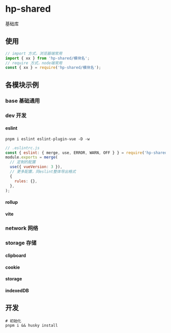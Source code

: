 # hp-shared

基础库

## 使用

```js
// import 方式，浏览器端常用
import { xx } from 'hp-shared/模块名';
// require 方式，node端常用
const { xx } = require('hp-shared/模块名');
```

## 各模块示例

### base 基础通用

### dev 开发

#### eslint

```shell
pnpm i eslint eslint-plugin-vue -D -w
```

```js
// .eslintrc.js
const { eslint: { merge, use, ERROR, WARN, OFF } } = require('hp-shared/dev');
module.exports = merge(
  // 定制的配置
  use({ vueVersion: 3 }),
  // 更多配置，同eslint整体导出格式
  {
    rules: {},
  },
);
```

#### rollup

#### vite

### network 网络

### storage 存储

#### clipboard

#### cookie

#### storage

#### indexedDB

## 开发

```shell
# 初始化
pnpm i && husky install
```

